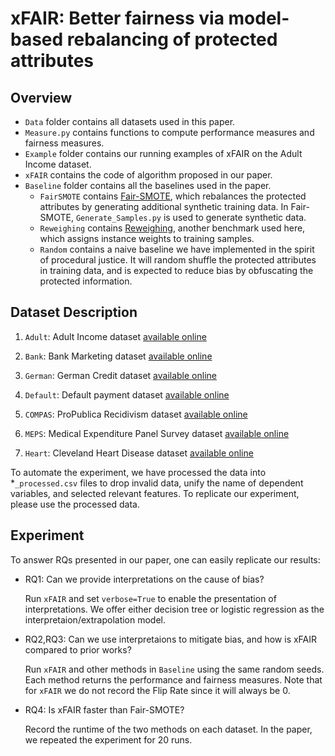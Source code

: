 # xFAIR: Better fairness via model-based rebalancing of protected attributes 


## Overview

- `Data` folder contains all datasets used in this paper.
- `Measure.py` contains functions to compute performance measures and fairness measures.
- `Example` folder contains our running examples of xFAIR on the Adult Income dataset.
- `xFAIR` contains the code of algorithm proposed in our paper.
- `Baseline` folder contains all the baselines used in the paper.  
    - `FairSMOTE` contains [Fair-SMOTE](https://arxiv.org/abs/2105.12195), which rebalances the protected attributes by generating additional
synthetic training data. In Fair-SMOTE, `Generate_Samples.py` is used to generate synthetic data.
    - `Reweighing` contains [Reweighing](https://link.springer.com/content/pdf/10.1007/s10115-011-0463-8.pdf), another benchmark used here,
 which assigns instance weights to training samples.
    - `Random` contains a naive baseline we have implemented in the spirit of procedural justice. It will
    random shuffle the protected attributes in training data, and is expected to reduce bias by obfuscating
    the protected information.

## Dataset Description

1. `Adult`: Adult Income dataset [available online](http://archive.ics.uci.edu/ml/datasets/Adult)

2. `Bank`: Bank Marketing dataset [available online](https://archive.ics.uci.edu/ml/datasets/bank+marketing)

3. `German`: German Credit dataset [available online](https://archive.ics.uci.edu/ml/datasets/Statlog+%28German+Credit+Data%29)

4. `Default`: Default payment dataset [available online](https://archive.ics.uci.edu/ml/datasets/default+of+credit+card+clients)

5. `COMPAS`: ProPublica Recidivism dataset [available online](https://github.com/propublica/compas-analysis)

6. `MEPS`: Medical Expenditure Panel Survey dataset [available online](https://meps.ahrq.gov/mepsweb/)

7. `Heart`: Cleveland Heart Disease dataset [available online](https://archive.ics.uci.edu/ml/datasets/heart+Disease)

To automate the experiment, we have processed the data into *`_processed.csv` files to drop invalid data, unify the name of dependent variables, 
and selected relevant features. To replicate our experiment, please use the processed data.

## Experiment

To answer RQs presented in our paper, one can easily replicate our results:

- RQ1: Can we provide interpretations on the cause of bias?

  Run `xFAIR` and set `verbose=True` to enable the presentation of interpretations. We offer either decision
  tree or logistic regression as the interpretaion/extrapolation model. 
  
- RQ2,RQ3: Can we use interpretaions to mitigate bias, and how is xFAIR compared to prior works?

  Run `xFAIR` and other methods in `Baseline` using the same random seeds. Each method returns the performance and
  fairness measures. Note that for `xFAIR` we do not record the Flip Rate since it will always be 0.

- RQ4: Is xFAIR faster than Fair-SMOTE?

   Record the runtime of the two methods on each dataset. In the paper, we repeated the experiment for 20 runs.